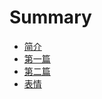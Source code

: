 # Summary

- [简介](README.md)
- [第一篇](memory1.md)
- [第二篇](memory2.md)
- [表情](https://funhuman.github.io/sticker/)
